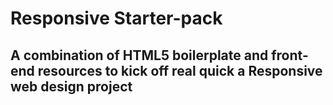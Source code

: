 # Responsive Starter-pack
## A combination of HTML5 boilerplate and front-end resources to kick off real quick a Responsive web design project
